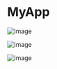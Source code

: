 # MyApp

![image](https://github.com/AdnaneBakkou/FirstDemoAngular/assets/69118882/1ed9cd21-93be-425c-97d4-b7b03b0dc09c)

![image](https://github.com/AdnaneBakkou/FirstDemoAngular/assets/69118882/cfb0bc39-b060-4400-9712-138f115cb6ae)

![image](https://github.com/AdnaneBakkou/FirstDemoAngular/assets/69118882/d9fe57ab-39c3-49cb-bad8-be7cb72b3f4a)
